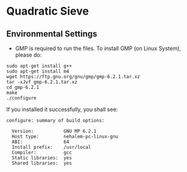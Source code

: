 # Quadratic Sieve

## Environmental Settings

- GMP is required to run the files. To install GMP (on Linux System), please do:

```
sudo apt-get install g++
sudo apt-get install m4
wget https://ftp.gnu.org/gnu/gmp/gmp-6.2.1.tar.xz
tar -xJvf gmp-6.2.1.tar.xz
cd gmp-6.2.1
make
./configure
```

If you installed it successfully, you shall see:

```
configure: summary of build options:

  Version:           GNU MP 6.2.1
  Host type:         nehalem-pc-linux-gnu
  ABI:               64
  Install prefix:    /usr/local
  Compiler:          gcc
  Static libraries:  yes
  Shared libraries:  yes
```

